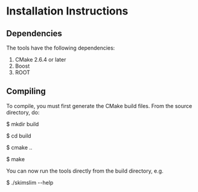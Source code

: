 Installation Instructions
=========================

Dependencies
------------
The tools have the following dependencies:

1. CMake 2.6.4 or later
2. Boost
3. ROOT

Compiling
---------
To compile, you must first generate the CMake build files.  From the source directory, do:

$ mkdir build

$ cd build

$ cmake ..

$ make

You can now run the tools directly from the build directory, e.g.

$ ./skimslim --help

